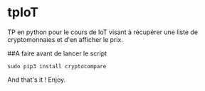 # tpIoT

TP en python pour le cours de IoT visant à récupérer une liste de cryptomonnaies et d'en afficher le prix.

##A faire avant de lancer le script

```
sudo pip3 install cryptocompare
```

And that's it ! Enjoy.
